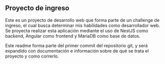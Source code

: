 ## Proyecto de ingreso

Este es un proyecto de desarrollo web que forma parte de un challenge de ingreso, el cual busca determinar mis habilidades como desarrollador web.
Se proyecta realizar esta aplicación mediante el uso de NestJS como backend, Angular como frontend y MariaDB como base de datos.

Este readme forma parte del primer commit del repositorio git, y será expandido con documentación e información sobre de qué se trata el proyecto y como correrlo.